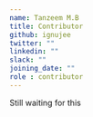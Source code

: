 ```yaml
---
name: Tanzeem M.B
title: Contributor
github: ignujee
twitter: ""
linkedin: ""
slack: ""
joining_date: ""
role : contributor
---
```


Still waiting for this
